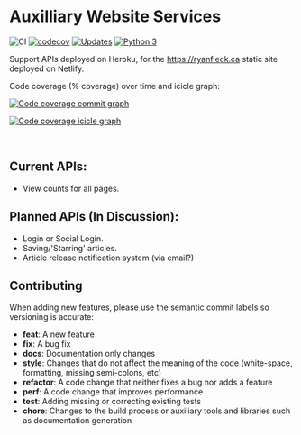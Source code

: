 # Auxilliary Website Services

![CI](https://github.com/RyanFleck/AuxilliaryWebsiteServices/workflows/CI/badge.svg?branch=master)
[![codecov](https://codecov.io/gh/RyanFleck/AuxilliaryWebsiteServices/branch/master/graph/badge.svg)](https://codecov.io/gh/RyanFleck/AuxilliaryWebsiteServices)
[![Updates](https://pyup.io/repos/github/RyanFleck/AuxilliaryWebsiteServices/shield.svg)](https://pyup.io/repos/github/RyanFleck/AuxilliaryWebsiteServices/)
[![Python 3](https://pyup.io/repos/github/RyanFleck/AuxilliaryWebsiteServices/python-3-shield.svg)](https://pyup.io/repos/github/RyanFleck/AuxilliaryWebsiteServices/)

Support APIs deployed on Heroku, for the <https://ryanfleck.ca> static site deployed on Netlify.

Code coverage (% coverage) over time and icicle graph:

[![Code coverage commit graph](https://codecov.io/gh/RyanFleck/AuxilliaryWebsiteServices/branch/master/graphs/commits.svg
)](https://codecov.io/gh/RyanFleck/AuxilliaryWebsiteServices)

[![Code coverage icicle graph](https://codecov.io/gh/RyanFleck/AuxilliaryWebsiteServices/branch/master/graphs/icicle.svg)](https://codecov.io/gh/RyanFleck/AuxilliaryWebsiteServices)

<br />

## Current APIs:

- View counts for all pages.

## Planned APIs (In Discussion):

- Login or Social Login.
- Saving/'Starring' articles.
- Article release notification system (via email?)

## Contributing

When adding new features, please use the semantic commit labels so versioning is accurate:

- **feat**: A new feature
- **fix**: A bug fix
- **docs**: Documentation only changes
- **style**: Changes that do not affect the meaning of the code (white-space, formatting, missing semi-colons, etc)
- **refactor**: A code change that neither fixes a bug nor adds a feature
- **perf**: A code change that improves performance
- **test**: Adding missing or correcting existing tests
- **chore**: Changes to the build process or auxiliary tools and libraries such as documentation generation

